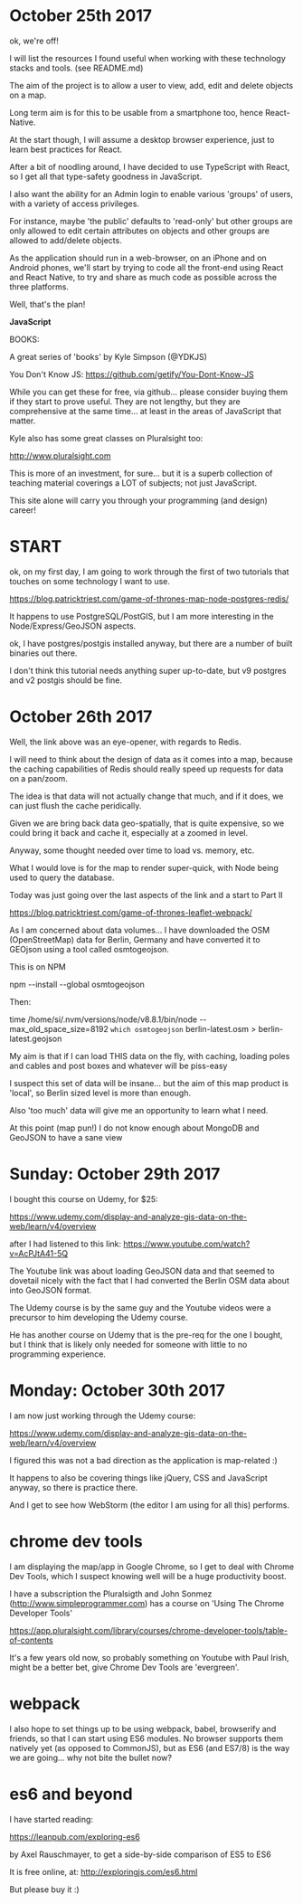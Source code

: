October 25th 2017
=================

ok, we're off!

I will list the resources I found useful when working with these
technology stacks and tools. (see README.md)


The aim of the project is to allow a user to view, add, edit and delete objects on a map.

Long term aim is for this to be usable from a smartphone too, hence React-Native.

At the start though, I will assume a desktop browser experience, just to learn best practices for React.

After a bit of noodling around, I have decided to use TypeScript with React, so I get all that type-safety goodness in JavaScript.

I also want the ability for an Admin login to enable various 'groups' of users, with a variety of access privileges.

For instance, maybe 'the public' defaults to 'read-only' but other groups are only allowed to edit certain attributes on objects and other groups are allowed to add/delete objects.

As the application should run in a web-browser, on an iPhone
and on Android phones, we'll start by trying to code all
the front-end using React and React Native, to try and share
as much code as possible across the three platforms.

Well, that's the plan!


**JavaScript**

BOOKS:

A great series of 'books' by Kyle Simpson (@YDKJS)

You Don't Know JS: https://github.com/getify/You-Dont-Know-JS

While you can get these for free, via github... please consider
buying them if they start to prove useful. They are not lengthy, but
they are comprehensive at the same time... at least in the areas
of JavaScript that matter.

Kyle also has some great classes on Pluralsight too:

http://www.pluralsight.com

This is more of an investment, for sure... but it is a superb collection
of teaching material coverings a LOT of subjects; not just JavaScript.

This site alone will carry you through your programming (and design)
career!


START
=====

ok, on my first day, I am going to work through the first of two tutorials that touches on some technology I want to use.

https://blog.patricktriest.com/game-of-thrones-map-node-postgres-redis/

It happens to use PostgreSQL/PostGIS, but I am more interesting in the Node/Express/GeoJSON aspects.


ok, I have postgres/postgis installed anyway, but there are a number of built binaries out there.

I don't think this tutorial needs anything super up-to-date, but v9 postgres and v2 postgis should be fine.



October 26th 2017
=================

Well, the link above was an eye-opener, with regards to Redis.

I will need to think about the design of data as it comes into a map, because the caching capabilities of Redis should really speed up requests for data on a pan/zoom.

The idea is that data will not actually change that much, and if it does, we can just flush the cache peridically.

Given we are bring back data geo-spatially, that is quite expensive, so we could bring it back and cache it, especially at a zoomed in level.

Anyway, some thought needed over time to load vs. memory, etc.

What I would love is for the map to render super-quick, with Node being used to query the database.

Today was just going over the last aspects of the link and a start to Part II

https://blog.patricktriest.com/game-of-thrones-leaflet-webpack/

As I am concerned about data volumes... I have downloaded the OSM (OpenStreetMap) data for Berlin, Germany
and have converted it to GEOjson using a tool called osmtogeojson.

This is on NPM

npm --install --global osmtogeojson

Then:

time /home/si/.nvm/versions/node/v8.8.1/bin/node --max_old_space_size=8192 `which osmtogeojson` berlin-latest.osm > berlin-latest.geojson

My aim is that if I can load THIS data on the fly, with caching, loading poles and cables and post boxes 
and whatever will be piss-easy

I suspect this set of data will be insane... but the aim of this map product is 'local', so Berlin sized level is more than enough.

Also 'too much' data will give me an opportunity to learn what I need.  

At this point (map pun!) I do not know enough about MongoDB and GeoJSON to have a sane view




Sunday: October 29th 2017
=========================

I bought this course on Udemy, for $25:

https://www.udemy.com/display-and-analyze-gis-data-on-the-web/learn/v4/overview

after I had listened to this link: https://www.youtube.com/watch?v=AcPJtA41-5Q

The Youtube link was about loading GeoJSON data and that seemed to dovetail
nicely with the fact that I had converted the Berlin OSM data about into GeoJSON format.

The Udemy course is by the same guy and the Youtube videos were a precursor to him developing 
the Udemy course.

He has another course on Udemy that is the pre-req for the one I bought, but
I think that is likely only needed for someone with little to no programming experience.


Monday: October 30th 2017
=========================

I am now just working through the Udemy course:

https://www.udemy.com/display-and-analyze-gis-data-on-the-web/learn/v4/overview

I figured this was not a bad direction as the application is map-related :)

It happens to also be covering things like jQuery, CSS and JavaScript anyway, so
there is practice there.

And I get to see how WebStorm (the editor I am using for all this) performs.

# chrome dev tools

I am displaying the map/app in Google Chrome, so I get to deal with Chrome Dev Tools,
which I suspect knowing well will be a huge productivity boost.

I have a subscription the Pluralsigth and John Sonmez (http://www.simpleprogrammer.com)
has a course on 'Using The Chrome Developer Tools'

https://app.pluralsight.com/library/courses/chrome-developer-tools/table-of-contents

It's a few years old now, so probably something on Youtube with Paul Irish, might be a better bet,
give Chrome Dev Tools are 'evergreen'.


# webpack

I also hope to set things up to be using webpack, babel, browserify and friends, so that
I can start using ES6 modules.  No browser supports them natively yet (as opposed to CommonJS), but
as ES6 (and ES7/8) is the way we are going... why not bite the bullet now?


# es6 and beyond

I have started reading:

https://leanpub.com/exploring-es6

by Axel Rauschmayer, to get a side-by-side comparison of ES5 to ES6

It is free online, at: http://exploringjs.com/es6.html

But please buy it :)

